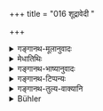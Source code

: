 +++
title = "016 शूद्रावेदी "

+++

<details><summary>गङ्गानथ-मूलानुवादः</summary>

One who marries a Śūdra girl becomes an outcastk,—according to atri and to the son of Utathya; according to Śaunaka, by the birth of a son; and according to Bhṛgu, by having children from her (alone).—(16).
</details>

<details><summary>मेधातिथिः</summary>

शूद्रां विन्दति परिणयति **शूद्रावेदी** स **पतति** पतित इव । **अत्रिर् उतथ्यस्य तनयः** पुत्रस् तयोर् एतन् मतम् इत्य् उपस्करः । अयं तावद् अर्धश्लोकः पूर्वप्रतिषेधशेषः । **शौनकस्य सुतोत्पत्त्या** । शास्त्रान्तरम् इदम् । अभ्यनुज्ञाय शूद्रायाम् ऋताव् उपगमनं निषेधति सुतोत्पत्तिर् ह्य् ऋतौ युग्मासु रात्रिषु भवति । ऋतौ शूद्रां न गच्छेद् इत्य् अर्थः । **तदपत्यतया भृगोः** । इदम् अपि स्मृत्यन्तरम् । तान्य् एव शूद्रोत्पन्नान्य् अपत्यानि यस्य स तदपत्यः, तद्भावस् तदपत्यता । **भृगोर्** एतन् मतम् । ऋताव् अप्य् उपपन्नतरासु जातापत्य उपेयात् । पतितत्ववचनं चात्र निन्दैव न त्व् अस्य पतितधर्मता "पतत्स्योदकम्" इत्यादि (म्ध् ११.१८२) । एतच् च वक्ष्यामः ॥ ३.१६ ॥
</details>

<details><summary>गङ्गानथ-भाष्यानुवादः</summary>

‘*Śūdrāvedi*’ is one who acquires—*i.e*., marries—a *Śūdra* girl.

‘*Becomes an outcasts*’—*i.e*., as good as an outcaste.

Such is the opinion of Atri, and of Utathya’s son. The authorities have been mentioned with a view to inspire respect.

The first half of the verse is supplementary to the prohibition contained in the preceding verse.

‘*According to Śaunaka*, *by the birth of a child*.’ This is an entirely different rule. It presumes that marriage with a Śūdra girl is permitted, and then prohibits intercourse with her during her ‘courses’; ‘birth of a son’ is possible only by having intercourse on the even days of the woman’s period. Thus the meaning is that ‘one should not have intercourse with his Śūdra wife during her courses.’

‘*According to Bhṛgu, by having children from her*.’ This also is a distinct rule by itself. ‘*Tadapalya*’ is one who has only such children as. are born of his *Śūdra* wife; and the character of such a man is called ‘*tadapatyatā*.’ This is the opinion of *Bhṛgu*; which means that ‘after one has begotten children from wives of the more respectable castes, he may have intercourse with the Śūdra wife.’

The mention of ‘outcaste’ here is only meant to indicate degradation; it does not mean that the man is to be actually treated as an ‘outcaste,’ as described under 11.182. All this we shall explain later on.—(16).
</details>

<details><summary>गङ्गानथ-टिप्पन्यः</summary>

According to Medhātithi, Govindarāja, Nandana and Rāghavānanda, the meaning of this verse is as translated. According to Nārāyaṇa’s explanation, the translation would read as follows (rendered by Buhler):—“A man of the family of Atri who weds a Śūdra female, becomes an outcaste; one of the race of Utathya’s son, on the birth of a son; and one of Śaunaka’s or Bhṛgu’s race, by having no other but Śūdra offspring.’ Buhler adds—“It ought to be noted that, according to Kullūka alone, the three classes refer to Brāhmaṇas, Kṣatriyas and Vaiśyas respectively. Rāghavānanda particularly objects to the opinion.”

Burnell ??tes that the rule attributed here to Gautama (Utathya’s ???n) is not found in the Sūtras of Gautama, where we find only a general statement regarding the unlawful character of Śūdra offsprings of twice-born men. And Hopkins says the same thing in regard to the *Smṛti* of Atri.

This verse is quoted in *Parāśaramādhava* (Ācāra, p. 495);—and in
*Vīramitrodaya* (Saṃskāra, p. 750); neither of which provides any
explanation of this rather obscure verse;—in *Aparārka* (p. 88), which explains the meaning to be that “according to Atri and Gautama, the Brāhmaṇa marrying a Śūdra girl ‘falls’ by the mere act of marriage; according to Śaunaka, by begetting a son on her; and according to Bhṛgu, when a grandson is born from her;”—in *Prāyaścittaviveka* (p. 361), which notes that this and the next verse are only meant to deprecate the marrying of a *Śūdra* girl, ‘in the improper order’;—and in
*Smṛti-candrikā* (Saṃskāra, p. 208), which adds the following notes:—The
Brāhmaṇa marrying a Śūdra girl becomes degraded,—this is the opinion of Atri and of the ‘son of Utathya,’ *i.e*. Gautama;—hence according to these authorities the Brāhmaṇa should never marry a Śūdra girl;—according to Śaunaka, however, degradation results, not from marrying, but from begetting a child on a *Śūdra* wife,—hence according to him, the man should avoid the Śūdra wife during the ‘periods—according to Bhṛgu again, even the begetting of a child does not lead to degradation, what leads to it is the circumstance that the Brāhmaṇa has no children except those from his *Śūdra* wife,—so that according to Bhṛgu only so long as he has not got a child from his Brāhmaṇa wife shall the Brāhmaṇa avoid his Śūdra wife during the periods’.
</details>

<details><summary>गङ्गानथ-तुल्य-वाक्यानि</summary>

**(verses 3.13-19)**

See Comparative notes for [Verse 3.13].
</details>

<details><summary>Bühler</summary>

016	According to Atri and to (Gautama) the son of Utathya, he who weds a Sudra woman becomes an outcast, according to Saunaka on the birth of a son, and according to Bhrigu he who has (male) offspring from a (Sudra female, alone).
</details>
